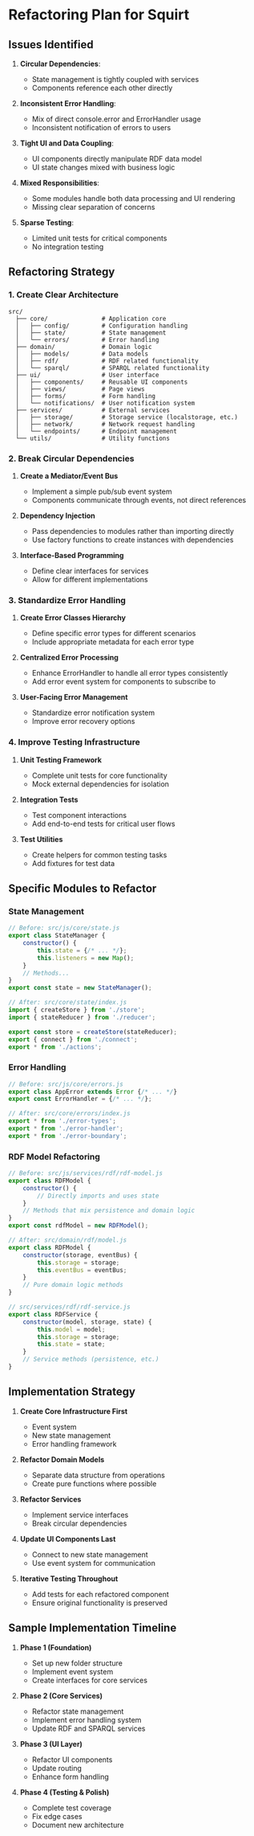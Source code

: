 # Refactoring Plan for Squirt

## Issues Identified

1. **Circular Dependencies**:
   - State management is tightly coupled with services
   - Components reference each other directly

2. **Inconsistent Error Handling**:
   - Mix of direct console.error and ErrorHandler usage
   - Inconsistent notification of errors to users

3. **Tight UI and Data Coupling**:
   - UI components directly manipulate RDF data model
   - UI state changes mixed with business logic

4. **Mixed Responsibilities**:
   - Some modules handle both data processing and UI rendering
   - Missing clear separation of concerns

5. **Sparse Testing**:
   - Limited unit tests for critical components
   - No integration testing

## Refactoring Strategy

### 1. Create Clear Architecture

```
src/
  ├── core/               # Application core
  │   ├── config/         # Configuration handling
  │   ├── state/          # State management
  │   └── errors/         # Error handling
  ├── domain/             # Domain logic
  │   ├── models/         # Data models
  │   ├── rdf/            # RDF related functionality
  │   └── sparql/         # SPARQL related functionality
  ├── ui/                 # User interface
  │   ├── components/     # Reusable UI components
  │   ├── views/          # Page views
  │   ├── forms/          # Form handling
  │   └── notifications/  # User notification system
  ├── services/           # External services
  │   ├── storage/        # Storage service (localstorage, etc.)
  │   ├── network/        # Network request handling
  │   └── endpoints/      # Endpoint management
  └── utils/              # Utility functions
```

### 2. Break Circular Dependencies

1. **Create a Mediator/Event Bus**
   - Implement a simple pub/sub event system
   - Components communicate through events, not direct references

2. **Dependency Injection**
   - Pass dependencies to modules rather than importing directly
   - Use factory functions to create instances with dependencies

3. **Interface-Based Programming**
   - Define clear interfaces for services
   - Allow for different implementations

### 3. Standardize Error Handling

1. **Create Error Classes Hierarchy**
   - Define specific error types for different scenarios
   - Include appropriate metadata for each error type

2. **Centralized Error Processing**
   - Enhance ErrorHandler to handle all error types consistently
   - Add error event system for components to subscribe to

3. **User-Facing Error Management**
   - Standardize error notification system
   - Improve error recovery options

### 4. Improve Testing Infrastructure

1. **Unit Testing Framework**
   - Complete unit tests for core functionality
   - Mock external dependencies for isolation

2. **Integration Tests**
   - Test component interactions
   - Add end-to-end tests for critical user flows

3. **Test Utilities**
   - Create helpers for common testing tasks
   - Add fixtures for test data

## Specific Modules to Refactor

### State Management

```javascript
// Before: src/js/core/state.js
export class StateManager {
    constructor() {
        this.state = {/* ... */};
        this.listeners = new Map();
    }
    // Methods...
}
export const state = new StateManager();
```

```javascript
// After: src/core/state/index.js
import { createStore } from './store';
import { stateReducer } from './reducer';

export const store = createStore(stateReducer);
export { connect } from './connect';
export * from './actions';
```

### Error Handling

```javascript
// Before: src/js/core/errors.js
export class AppError extends Error {/* ... */}
export const ErrorHandler = {/* ... */};
```

```javascript
// After: src/core/errors/index.js
export * from './error-types';
export * from './error-handler';
export * from './error-boundary';
```

### RDF Model Refactoring

```javascript
// Before: src/js/services/rdf/rdf-model.js
export class RDFModel {
    constructor() {
        // Directly imports and uses state
    }
    // Methods that mix persistence and domain logic
}
export const rdfModel = new RDFModel();
```

```javascript
// After: src/domain/rdf/model.js
export class RDFModel {
    constructor(storage, eventBus) {
        this.storage = storage;
        this.eventBus = eventBus;
    }
    // Pure domain logic methods
}

// src/services/rdf/rdf-service.js
export class RDFService {
    constructor(model, storage, state) {
        this.model = model;
        this.storage = storage;
        this.state = state;
    }
    // Service methods (persistence, etc.)
}
```

## Implementation Strategy

1. **Create Core Infrastructure First**
   - Event system
   - New state management
   - Error handling framework
   
2. **Refactor Domain Models**
   - Separate data structure from operations
   - Create pure functions where possible
   
3. **Refactor Services**
   - Implement service interfaces
   - Break circular dependencies
   
4. **Update UI Components Last**
   - Connect to new state management
   - Use event system for communication

5. **Iterative Testing Throughout**
   - Add tests for each refactored component
   - Ensure original functionality is preserved

## Sample Implementation Timeline

1. **Phase 1 (Foundation)**
   - Set up new folder structure
   - Implement event system
   - Create interfaces for core services
   
2. **Phase 2 (Core Services)**
   - Refactor state management
   - Implement error handling system
   - Update RDF and SPARQL services
   
3. **Phase 3 (UI Layer)**
   - Refactor UI components
   - Update routing
   - Enhance form handling
   
4. **Phase 4 (Testing & Polish)**
   - Complete test coverage
   - Fix edge cases
   - Document new architecture
